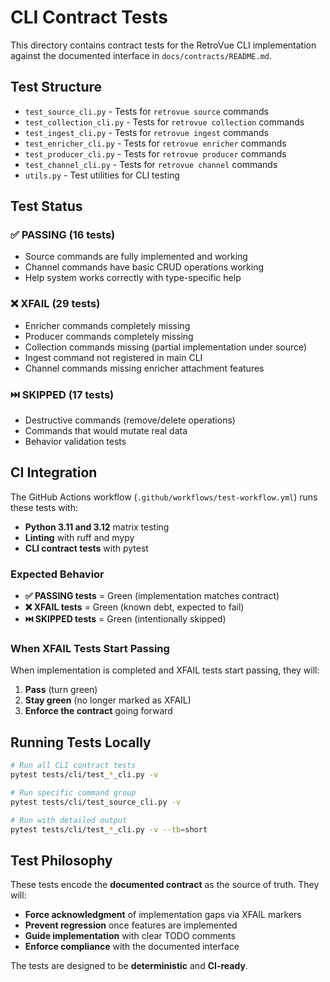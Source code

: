 # CLI Contract Tests

This directory contains contract tests for the RetroVue CLI implementation against the documented interface in `docs/contracts/README.md`.

## Test Structure

- `test_source_cli.py` - Tests for `retrovue source` commands
- `test_collection_cli.py` - Tests for `retrovue collection` commands
- `test_ingest_cli.py` - Tests for `retrovue ingest` commands
- `test_enricher_cli.py` - Tests for `retrovue enricher` commands
- `test_producer_cli.py` - Tests for `retrovue producer` commands
- `test_channel_cli.py` - Tests for `retrovue channel` commands
- `utils.py` - Test utilities for CLI testing

## Test Status

### ✅ PASSING (16 tests)

- Source commands are fully implemented and working
- Channel commands have basic CRUD operations working
- Help system works correctly with type-specific help

### ❌ XFAIL (29 tests)

- Enricher commands completely missing
- Producer commands completely missing
- Collection commands missing (partial implementation under source)
- Ingest command not registered in main CLI
- Channel commands missing enricher attachment features

### ⏭️ SKIPPED (17 tests)

- Destructive commands (remove/delete operations)
- Commands that would mutate real data
- Behavior validation tests

## CI Integration

The GitHub Actions workflow (`.github/workflows/test-workflow.yml`) runs these tests with:

- **Python 3.11 and 3.12** matrix testing
- **Linting** with ruff and mypy
- **CLI contract tests** with pytest

### Expected Behavior

- **✅ PASSING tests** = Green (implementation matches contract)
- **❌ XFAIL tests** = Green (known debt, expected to fail)
- **⏭️ SKIPPED tests** = Green (intentionally skipped)

### When XFAIL Tests Start Passing

When implementation is completed and XFAIL tests start passing, they will:

1. **Pass** (turn green)
2. **Stay green** (no longer marked as XFAIL)
3. **Enforce the contract** going forward

## Running Tests Locally

```bash
# Run all CLI contract tests
pytest tests/cli/test_*_cli.py -v

# Run specific command group
pytest tests/cli/test_source_cli.py -v

# Run with detailed output
pytest tests/cli/test_*_cli.py -v --tb=short
```

## Test Philosophy

These tests encode the **documented contract** as the source of truth. They will:

- **Force acknowledgment** of implementation gaps via XFAIL markers
- **Prevent regression** once features are implemented
- **Guide implementation** with clear TODO comments
- **Enforce compliance** with the documented interface

The tests are designed to be **deterministic** and **CI-ready**.
